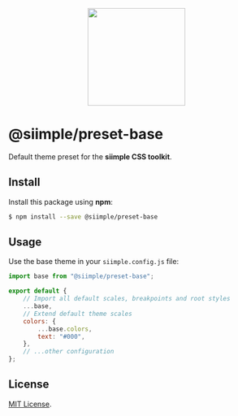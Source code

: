 <p align="center">
<img src="https://github.com/jmjuanes/siimple/raw/main/packages/preset-base/preset-base.svg" width="192px" />
</p>


# @siimple/preset-base

Default theme preset for the **siimple CSS toolkit**.

## Install

Install this package using **npm**:

```bash
$ npm install --save @siimple/preset-base
```

## Usage

Use the base theme in your `siimple.config.js` file:

```js
import base from "@siimple/preset-base";

export default {
    // Import all default scales, breakpoints and root styles
    ...base,
    // Extend default theme scales
    colors: {
        ...base.colors,
        text: "#000",
    },
    // ...other configuration
};
```

## License

[MIT License](https://github.com/jmjuanes/siimple/blob/main/LICENSE).
